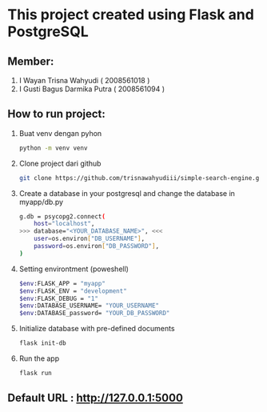 # This project created using Flask and PostgreSQL

## Member:

1. I Wayan Trisna Wahyudi ( 2008561018 )
2. I Gusti Bagus Darmika Putra ( 2008561094 )

## How to run project:

1.  Buat venv dengan pyhon
    ```bash
    python -m venv venv
    ```
2.  Clone project dari github
    ```bash
    git clone https://github.com/trisnawahyudiii/simple-search-engine.git
    ```
3.  Create a database in your postgresql and change the database in myapp/db.py
    ```bash
    g.db = psycopg2.connect(
        host="localhost",
    >>> database="<YOUR_DATABASE_NAME>", <<<
        user=os.environ["DB_USERNAME"],
        password=os.environ["DB_PASSWORD"],
    )
    ```
4.  Setting environtment (poweshell)
    ```bash
    $env:FLASK_APP = "myapp"
    $env:FLASK_ENV = "development"
    $env:FLASK_DEBUG = "1"
    $env:DATABASE_USERNAME= "YOUR_USERNAME"
    $env:DATABASE_password= "YOUR_DB_PASSWORD"
    ```
5.  Initialize database with pre-defined documents
    ```bash
    flask init-db
    ```
6.  Run the app
    ```bash
    flask run
    ```

## Default URL : http://127.0.0.1:5000
